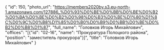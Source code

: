 {
    "id": 150,
    "photo_url": "https://members2020by.s3.eu-north-1.amazonaws.com/127886_%D0%93%D0%BE%D0%BB%D0%BE%D0%B2%D0%BA%D0%BE%D0%B2%D0%98%D0%B3%D0%BE%D1%80%D1%8C%D0%9C%D0%B8%D1%85%D0%B0%D0%B9%D0%BB%D0%BE%D0%B2%D0%B8%D1%87",
    "full_name": "Головков Игорь Михайлович",
    "offices": "[{\"id\": \"02-16\", \"name\": \"Прокуратура Полоцкого района\", \"position\": \"заместитель прокурора\"}]",
    "title": "Головков Игорь Михайлович"
}